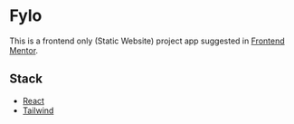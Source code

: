 # Fylo

This is a frontend only (Static Website) project app suggested in [Frontend Mentor](https://www.frontendmentor.io/home).

## Stack

- [React](https://reactjs.org/)
- [Tailwind](https://tailwindcss.com/)

